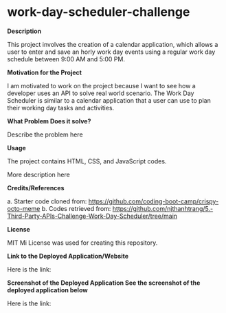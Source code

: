# work-day-scheduler-challenge

**Description**

This project involves the creation of a calendar application, which allows a user to enter and save an horly work day events using a regular work day schedule between 9:00 AM and 5:00 PM. 

**Motivation for the Project**

I am motivated to work on the project because I want to see how a developer uses an API to solve real world scenario. The Work Day Scheduler is similar to a calendar application that a user can use to plan their working day tasks and activities.

**What Problem Does it solve?** 

Describe the problem here

**Usage** 

The project contains HTML, CSS, and JavaScript codes.

More description here

**Credits/References** 

a. Starter code cloned from: https://github.com/coding-boot-camp/crispy-octo-meme 
b. Codes retrieved from: https://github.com/njthanhtrang/5.-Third-Party-APIs-Challenge-Work-Day-Scheduler/tree/main

**License** 

MIT Mi License was used for creating this repository.

**Link to the Deployed Application/Website** 

Here is the link: 

**Screenshot of the Deployed Application See the screenshot of the deployed application below**

Here is the link:
